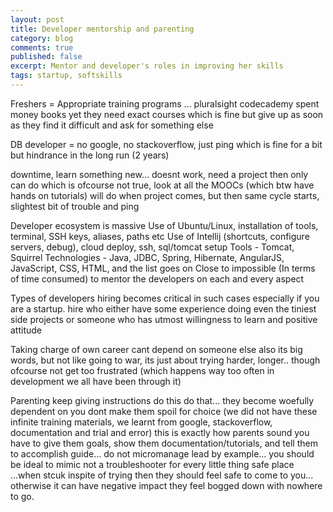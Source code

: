 ```yaml
---
layout: post
title: Developer mentorship and parenting
category: blog
comments: true
published: false 
excerpt: Mentor and developer's roles in improving her skills
tags: startup, softskills
---
```


Freshers =
Appropriate training programs ... pluralsight codecademy
spent money
books
yet they need exact courses which is fine
but give up as soon as they find it difficult and ask for something else

DB developer = 
no google, no stackoverflow, just ping
which is fine for a bit
but hindrance in the long run (2 years)

downtime, learn something new... doesnt work, need a project then only can do
which is ofcourse not true, look at all the MOOCs (which btw have hands on tutorials)
will do when project comes, but then same cycle starts, slightest bit of trouble and ping

Developer ecosystem is massive
Use of Ubuntu/Linux, installation of tools, terminal, SSH keys, aliases, paths etc 
Use of Intellij (shortcuts, configure servers, debug),
 cloud deploy, ssh, sql/tomcat setup
 Tools - Tomcat, Squirrel
 Technologies - Java, JDBC, Spring, Hibernate, AngularJS, JavaScript, CSS, HTML, and the list goes on
Close to impossible (In terms of time consumed) to mentor the developers on each and every aspect 

Types of developers
hiring becomes critical in such cases especially if you are a startup. 
hire who either have some experience doing even the tiniest side projects 
or someone who has utmost willingness to learn and positive attitude

Taking charge
of own career cant depend on someone else
also its big words, but not like going to war,
its just about trying harder, longer.. though ofcourse not get too frustrated (which happens way too often in development we all have been through it)

Parenting 
keep giving instructions do this do that... 
they become woefully dependent on you
dont make them spoil for choice (we did not have these infinite training materials, we learnt from google, stackoverflow, documentation and trial and error)
this is exactly how parents sound
you have to give them goals, show them documentation/tutorials, and tell them to accomplish
guide... do not micromanage
lead by example... you should be ideal to mimic not a troubleshooter for every little thing
safe place ...when stcuk inspite of trying then they should feel safe to come to you... otherwise it can have negative impact
they feel bogged down with nowhere to go.

